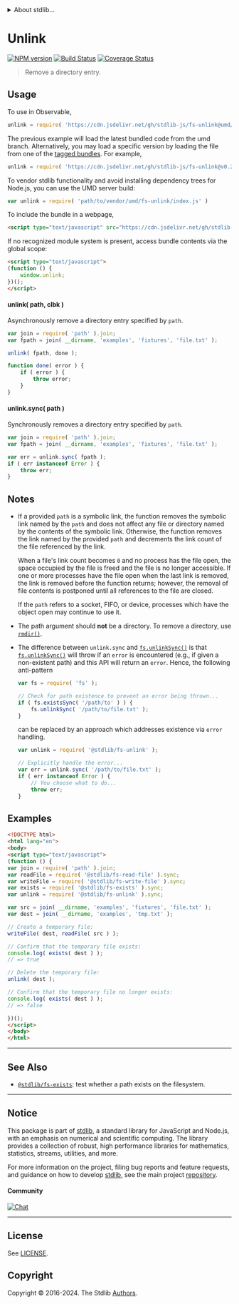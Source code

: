 <!--

@license Apache-2.0

Copyright (c) 2018 The Stdlib Authors.

Licensed under the Apache License, Version 2.0 (the "License");
you may not use this file except in compliance with the License.
You may obtain a copy of the License at

   http://www.apache.org/licenses/LICENSE-2.0

Unless required by applicable law or agreed to in writing, software
distributed under the License is distributed on an "AS IS" BASIS,
WITHOUT WARRANTIES OR CONDITIONS OF ANY KIND, either express or implied.
See the License for the specific language governing permissions and
limitations under the License.

-->


<details>
  <summary>
    About stdlib...
  </summary>
  <p>We believe in a future in which the web is a preferred environment for numerical computation. To help realize this future, we've built stdlib. stdlib is a standard library, with an emphasis on numerical and scientific computation, written in JavaScript (and C) for execution in browsers and in Node.js.</p>
  <p>The library is fully decomposable, being architected in such a way that you can swap out and mix and match APIs and functionality to cater to your exact preferences and use cases.</p>
  <p>When you use stdlib, you can be absolutely certain that you are using the most thorough, rigorous, well-written, studied, documented, tested, measured, and high-quality code out there.</p>
  <p>To join us in bringing numerical computing to the web, get started by checking us out on <a href="https://github.com/stdlib-js/stdlib">GitHub</a>, and please consider <a href="https://opencollective.com/stdlib">financially supporting stdlib</a>. We greatly appreciate your continued support!</p>
</details>

# Unlink

[![NPM version][npm-image]][npm-url] [![Build Status][test-image]][test-url] [![Coverage Status][coverage-image]][coverage-url] <!-- [![dependencies][dependencies-image]][dependencies-url] -->

> Remove a directory entry.



<section class="usage">

## Usage

To use in Observable,

```javascript
unlink = require( 'https://cdn.jsdelivr.net/gh/stdlib-js/fs-unlink@umd/browser.js' )
```
The previous example will load the latest bundled code from the umd branch. Alternatively, you may load a specific version by loading the file from one of the [tagged bundles](https://github.com/stdlib-js/fs-unlink/tags). For example,

```javascript
unlink = require( 'https://cdn.jsdelivr.net/gh/stdlib-js/fs-unlink@v0.2.2-umd/browser.js' )
```

To vendor stdlib functionality and avoid installing dependency trees for Node.js, you can use the UMD server build:

```javascript
var unlink = require( 'path/to/vendor/umd/fs-unlink/index.js' )
```

To include the bundle in a webpage,

```html
<script type="text/javascript" src="https://cdn.jsdelivr.net/gh/stdlib-js/fs-unlink@umd/browser.js"></script>
```

If no recognized module system is present, access bundle contents via the global scope:

```html
<script type="text/javascript">
(function () {
    window.unlink;
})();
</script>
```

#### unlink( path, clbk )

Asynchronously remove a directory entry specified by `path`.

<!-- run-disable -->

```javascript
var join = require( 'path' ).join;
var fpath = join( __dirname, 'examples', 'fixtures', 'file.txt' );

unlink( fpath, done );

function done( error ) {
    if ( error ) {
        throw error;
    }
}
```

#### unlink.sync( path )

Synchronously removes a directory entry specified by `path`.

<!-- run-disable -->

```javascript
var join = require( 'path' ).join;
var fpath = join( __dirname, 'examples', 'fixtures', 'file.txt' );

var err = unlink.sync( fpath );
if ( err instanceof Error ) {
    throw err;
}
```

</section>

<!-- /.usage -->

<section class="notes">

## Notes

-   If a provided `path` is a symbolic link, the function removes the symbolic link named by the `path` and does not affect any file or directory named by the contents of the symbolic link. Otherwise, the function removes the link named by the provided `path` and decrements the link count of the file referenced by the link. 

    When a file's link count becomes `0` and no process has the file open, the space occupied by the file is freed and the file is no longer accessible. If one or more processes have the file open when the last link is removed, the link is removed before the function returns; however, the removal of file contents is postponed until all references to the file are closed.

    If the `path` refers to a socket, FIFO, or device, processes which have the object open may continue to use it.

-   The path argument should **not** be a directory. To remove a directory, use [`rmdir()`][@stdlib/fs/rmdir].

-   The difference between `unlink.sync` and [`fs.unlinkSync()`][node-fs] is that [`fs.unlinkSync()`][node-fs] will throw if an `error` is encountered (e.g., if given a non-existent path) and this API will return an `error`. Hence, the following anti-pattern

    <!-- run-disable -->

    ```javascript
    var fs = require( 'fs' );

    // Check for path existence to prevent an error being thrown...
    if ( fs.existsSync( '/path/to' ) ) {
        fs.unlinkSync( '/path/to/file.txt' );
    }
    ```

    can be replaced by an approach which addresses existence via `error` handling.

    <!-- run-disable -->

    ```javascript
    var unlink = require( '@stdlib/fs-unlink' );

    // Explicitly handle the error...
    var err = unlink.sync( '/path/to/file.txt' );
    if ( err instanceof Error ) {
        // You choose what to do...
        throw err;
    }
    ```

</section>

<!-- /.notes -->

<section class="examples">

## Examples

<!-- eslint no-undef: "error" -->

```html
<!DOCTYPE html>
<html lang="en">
<body>
<script type="text/javascript">
(function () {
var join = require( 'path' ).join;
var readFile = require( '@stdlib/fs-read-file' ).sync;
var writeFile = require( '@stdlib/fs-write-file' ).sync;
var exists = require( '@stdlib/fs-exists' ).sync;
var unlink = require( '@stdlib/fs-unlink' ).sync;

var src = join( __dirname, 'examples', 'fixtures', 'file.txt' );
var dest = join( __dirname, 'examples', 'tmp.txt' );

// Create a temporary file:
writeFile( dest, readFile( src ) );

// Confirm that the temporary file exists:
console.log( exists( dest ) );
// => true

// Delete the temporary file:
unlink( dest );

// Confirm that the temporary file no longer exists:
console.log( exists( dest ) );
// => false

})();
</script>
</body>
</html>
```

</section>

<!-- /.examples -->



<!-- Section for related `stdlib` packages. Do not manually edit this section, as it is automatically populated. -->

<section class="related">

* * *

## See Also

-   <span class="package-name">[`@stdlib/fs-exists`][@stdlib/fs/exists]</span><span class="delimiter">: </span><span class="description">test whether a path exists on the filesystem.</span>

</section>

<!-- /.related -->

<!-- Section for all links. Make sure to keep an empty line after the `section` element and another before the `/section` close. -->


<section class="main-repo" >

* * *

## Notice

This package is part of [stdlib][stdlib], a standard library for JavaScript and Node.js, with an emphasis on numerical and scientific computing. The library provides a collection of robust, high performance libraries for mathematics, statistics, streams, utilities, and more.

For more information on the project, filing bug reports and feature requests, and guidance on how to develop [stdlib][stdlib], see the main project [repository][stdlib].

#### Community

[![Chat][chat-image]][chat-url]

---

## License

See [LICENSE][stdlib-license].


## Copyright

Copyright &copy; 2016-2024. The Stdlib [Authors][stdlib-authors].

</section>

<!-- /.stdlib -->

<!-- Section for all links. Make sure to keep an empty line after the `section` element and another before the `/section` close. -->

<section class="links">

[npm-image]: http://img.shields.io/npm/v/@stdlib/fs-unlink.svg
[npm-url]: https://npmjs.org/package/@stdlib/fs-unlink

[test-image]: https://github.com/stdlib-js/fs-unlink/actions/workflows/test.yml/badge.svg?branch=v0.2.2
[test-url]: https://github.com/stdlib-js/fs-unlink/actions/workflows/test.yml?query=branch:v0.2.2

[coverage-image]: https://img.shields.io/codecov/c/github/stdlib-js/fs-unlink/main.svg
[coverage-url]: https://codecov.io/github/stdlib-js/fs-unlink?branch=main

<!--

[dependencies-image]: https://img.shields.io/david/stdlib-js/fs-unlink.svg
[dependencies-url]: https://david-dm.org/stdlib-js/fs-unlink/main

-->

[chat-image]: https://img.shields.io/gitter/room/stdlib-js/stdlib.svg
[chat-url]: https://app.gitter.im/#/room/#stdlib-js_stdlib:gitter.im

[stdlib]: https://github.com/stdlib-js/stdlib

[stdlib-authors]: https://github.com/stdlib-js/stdlib/graphs/contributors

[cli-section]: https://github.com/stdlib-js/fs-unlink#cli
[cli-url]: https://github.com/stdlib-js/fs-unlink/tree/cli
[@stdlib/fs-unlink]: https://github.com/stdlib-js/fs-unlink/tree/main

[umd]: https://github.com/umdjs/umd
[es-module]: https://developer.mozilla.org/en-US/docs/Web/JavaScript/Guide/Modules

[deno-url]: https://github.com/stdlib-js/fs-unlink/tree/deno
[deno-readme]: https://github.com/stdlib-js/fs-unlink/blob/deno/README.md
[umd-url]: https://github.com/stdlib-js/fs-unlink/tree/umd
[umd-readme]: https://github.com/stdlib-js/fs-unlink/blob/umd/README.md
[esm-url]: https://github.com/stdlib-js/fs-unlink/tree/esm
[esm-readme]: https://github.com/stdlib-js/fs-unlink/blob/esm/README.md
[branches-url]: https://github.com/stdlib-js/fs-unlink/blob/main/branches.md

[stdlib-license]: https://raw.githubusercontent.com/stdlib-js/fs-unlink/main/LICENSE

[node-fs]: https://nodejs.org/api/fs.html

[@stdlib/fs/rmdir]: https://github.com/stdlib-js/fs-rmdir/tree/umd

<!-- <related-links> -->

[@stdlib/fs/exists]: https://github.com/stdlib-js/fs-exists/tree/umd

<!-- </related-links> -->

</section>

<!-- /.links -->
